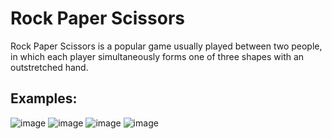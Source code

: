 # Rock Paper Scissors
Rock Paper Scissors is a popular game usually played between two people, in which each player simultaneously forms one of three shapes with an outstretched hand.

## Examples: 

![image](https://user-images.githubusercontent.com/45227327/212542974-d21d7111-7ca5-42f2-a36f-aaff05b30971.png)
![image](https://user-images.githubusercontent.com/45227327/212543005-8fd8c050-f097-47ec-afa9-234472287872.png)
![image](https://user-images.githubusercontent.com/45227327/212543065-9e9e09cb-bdb8-443a-93de-74187565f459.png)
![image](https://user-images.githubusercontent.com/45227327/212543126-c1a92d2e-3af8-44c3-922a-42a9e107feef.png)
